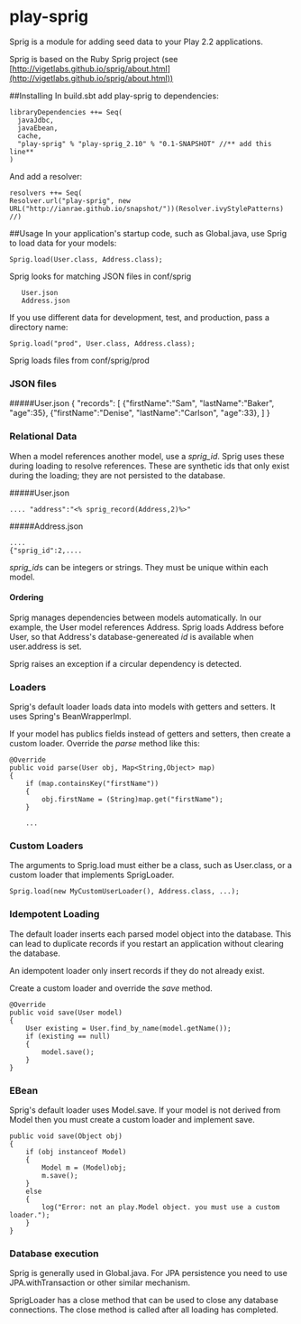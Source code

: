 play-sprig
==========

Sprig is a module for adding seed data to your Play 2.2 applications.

Sprig is based on the Ruby Sprig project (see [http://vigetlabs.github.io/sprig/about.html](http://vigetlabs.github.io/sprig/about.html))

##Installing
In build.sbt add play-sprig to dependencies:

	libraryDependencies ++= Seq(
	  javaJdbc,
	  javaEbean,
	  cache,
	  "play-sprig" % "play-sprig_2.10" % "0.1-SNAPSHOT"	//** add this line**
	)     

And add a resolver:

	resolvers ++= Seq(
	Resolver.url("play-sprig", new URL("http://ianrae.github.io/snapshot/"))(Resolver.ivyStylePatterns)
	//)

##Usage
In your application's startup code, such as Global.java, use Sprig to load data for your models:
 
    Sprig.load(User.class, Address.class);

Sprig looks for matching JSON files in conf/sprig

       User.json
       Address.json
    
If you use different data for development, test, and production, pass a directory name:

    Sprig.load("prod", User.class, Address.class);

Sprig loads files from conf/sprig/prod

### JSON files
#####User.json
    {
    "records": [
         {"firstName":"Sam", "lastName":"Baker", "age":35},
         {"firstName":"Denise", "lastName":"Carlson", "age":33},
         ]
    }
      
### Relational Data
When a model references another model, use a *sprig_id*.  Sprig uses these during loading to resolve references.
These are synthetic ids that only exist during the loading; they are not persisted to the database.

#####User.json

    .... "address":"<% sprig_record(Address,2)%>"

#####Address.json

    ....
    {"sprig_id":2,....

*sprig_id*s can be integers or strings.  They must be unique within each model. 

#### Ordering
Sprig manages dependencies between models automatically.  In our example, the User model references Address. Sprig loads Address before User, so that Address's database-genereated *id* is available when user.address is set.

Sprig raises an exception if a circular dependency is detected.

### Loaders
Sprig's default loader loads data into models with getters and setters.  It uses Spring's BeanWrapperImpl.

If your model has publics fields instead of getters and setters, then create a custom loader.
Override the *parse* method like this:

    @Override
    public void parse(User obj, Map<String,Object> map)
    {
        if (map.containsKey("firstName"))
        {
            obj.firstName = (String)map.get("firstName");
        }

        ...




### Custom Loaders
The arguments to Sprig.load must either be a class, such as User.class, or a custom loader that implements SprigLoader.

    Sprig.load(new MyCustomUserLoader(), Address.class, ...);

### Idempotent Loading
The default loader inserts each parsed model object into the database. This can lead to duplicate records if you restart an application without clearing the database.

An idempotent loader only insert records if they do not already exist.     

Create a custom loader and override the *save* method.

    @Override
    public void save(User model) 
    {
        User existing = User.find_by_name(model.getName());
        if (existing == null)
        {
            model.save();
        }
    }


### EBean
Sprig's default loader uses Model.save. If your model is not derived from Model then you must create
a custom loader and implement save.

	public void save(Object obj) 
	{
		if (obj instanceof Model)
		{
			Model m = (Model)obj;
			m.save();
		}
		else
		{
			log("Error: not an play.Model object. you must use a custom loader.");
		}
	}


### Database execution
Sprig is generally used in Global.java.  For JPA persistence you need to use JPA.withTransaction or other similar mechanism.

SprigLoader has a close method that can be used to close any database connections. The close method is called after all loading has completed.
